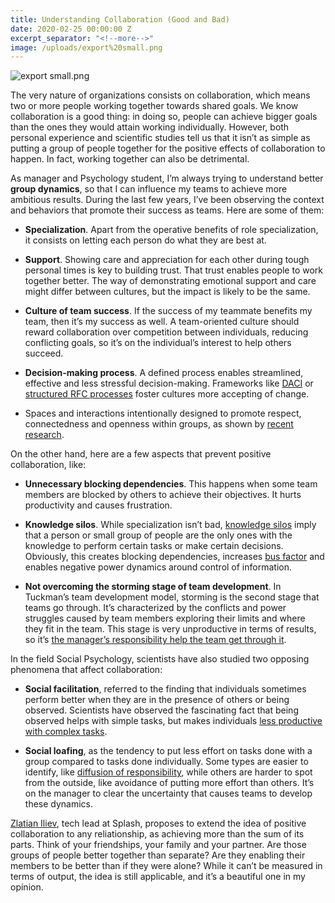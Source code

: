 ```yaml
---
title: Understanding Collaboration (Good and Bad)
date: 2020-02-25 00:00:00 Z
excerpt_separator: "<!--more-->"
image: /uploads/export%20small.png
---
```


![export small.png](/uploads/export%20small.png)

The very nature of organizations consists on collaboration, which means two or more people working together towards shared goals. We know collaboration is a good thing: in doing so, people can achieve bigger goals than the ones they would attain working individually. However, both personal experience and scientific studies tell us that it isn’t as simple as putting a group of people together for the positive effects of collaboration to happen. In fact, working together can also be detrimental.

<!--more-->

As manager and Psychology student, I’m always trying to understand better **group dynamics**, so that I can influence my teams to achieve more ambitious results. During the last few years, I’ve been observing the context and behaviors that promote their success as teams. Here are some of them:

* **Specialization**. Apart from the operative benefits of role specialization, it consists on letting each person do what they are best at.

* **Support**. Showing care and appreciation for each other during tough personal times is key to building trust. That trust enables people to work together better. The way of demonstrating emotional support and care might differ between cultures, but the impact is likely to be the same.

* **Culture of team success**. If the success of my teammate benefits my team, then it’s my success as well. A team-oriented culture should reward collaboration over competition between individuals, reducing conflicting goals, so it’s on the individual’s interest to help others succeed.

* **Decision-making process**. A defined process enables streamlined, effective and less stressful decision-making. Frameworks like [DACI](https://medium.com/productmanagement101/daci-framework-a-tool-for-group-decisions-665bd71585cf) or [structured RFC processes](https://philcalcado.com/2018/11/19/a_structured_rfc_process.html) foster cultures more accepting of change.

* Spaces and interactions intentionally designed to promote respect, connectedness and openness within groups, as shown by [recent research](https://journals.aom.org/doi/abs/10.5465/amj.2016.0685).

On the other hand, here are a few aspects that prevent positive collaboration, like:

* **Unnecessary blocking dependencies**. This happens when some team members are blocked by others to achieve their objectives. It hurts productivity and causes frustration.

* **Knowledge silos**. While specialization isn’t bad, [knowledge silos](https://blog.trello.com/tips-to-improve-cross-team-collaboration) imply that a person or small group of people are the only ones with the knowledge to perform certain tasks or make certain decisions. Obviously, this creates blocking dependencies, increases [bus factor](https://en.wikipedia.org/wiki/Bus_factor) and enables negative power dynamics around control of information.

* **Not overcoming the storming stage of team development**. In Tuckman’s team development model, storming is the second stage that teams go through. It’s characterized by the conflicts and power struggles caused by team members exploring their limits and where they fit in the team. This stage is very unproductive in terms of results, so it’s [the manager’s responsibility help the team get through it](https://www.expertbase.org/a346-how-to-move-the-team-through-the-stages-of-team-development).

In the field Social Psychology, scientists have also studied two opposing phenomena that affect collaboration:

* **Social facilitation**, referred to the finding that individuals sometimes perform better when they are in the presence of others or being observed. Scientists have observed the fascinating fact that being observed helps with simple tasks, but makes individuals [less productive with complex tasks](https://www.sciencedirect.com/science/article/abs/pii/0022103166900771).

* **Social loafing**, as the tendency to put less effort on tasks done with a group compared to tasks done individually. Some types are easier to identify, like [diffusion of responsibility](https://www.psychologytoday.com/us/blog/happiness-in-world/201006/the-diffusion-responsibility), while others are harder to spot from the outside, like avoidance of putting more effort than others. It’s on the manager to clear the uncertainty that causes teams to develop these dynamics.

[Zlatian Iliev](https://www.linkedin.com/in/zlatian-iliev-454910111/), tech lead at Splash, proposes to extend the idea of positive collaboration to any reliationship, as achieving more than the sum of its parts. Think of your friendships, your family and your partner. Are those groups of people better together than separate? Are they enabling their members to be better than if they were alone? While it can’t be measured in terms of output, the idea is still applicable, and it’s a beautiful one in my opinion.
